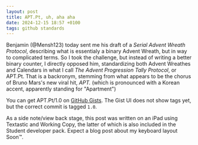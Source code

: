 ```yaml
---
layout: post
title: APT.Pt, uh, aha aha
date: 2024-12-15 18:57 +0100
tags: github standards
---
```


Benjamin (@Mensh123) today sent me his draft of a _Serial Advent Wreath Protocol_, describing what is essentialy a binary Advent Wreath, but in way to complicated terms. So I took the challenge, but instead of writing a better binary counter, I directly opposed him, standardizing both Advent Wreathes and Calendars in what I call _The Advent Progression Tally Protocol_, or APT.Pt. That is a backronym, stemming from what appears to be the chorus of Bruno Mars's new viral hit, _APT._ (which is pronounced with a Korean accent, apparently standing for "Apartment")

You can get APT.Pt/1.0 on [GitHub Gists](https://gist.github.com/libewa/b9439cef39bd738dbefd6f454a0d7c29/ac2e140545c08c48d9efacbaa4f8a8b82958875b). The Gist UI does not show tags yet, but the correct commit is tagged `1.0`.

As a side note/view back stage, this post was written on an iPad using Textastic and Working Copy, the latter of which is also included in the Student developer pack. Expect a blog post about my keyboard layout Soon™.